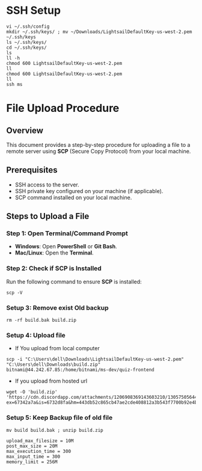 # SSH Setup

```
vi ~/.ssh/config
mkdir ~/.ssh/keys/ ; mv ~/Downloads/LightsailDefaultKey-us-west-2.pem ~/.ssh/keys
ls ~/.ssh/keys/
cd ~/.ssh/keys/
ls
ll -h
chmod 600 LightsailDefaultKey-us-west-2.pem
ll
chmod 600 LightsailDefaultKey-us-west-2.pem
ll
ssh ms
```

# File Upload Procedure

## Overview

This document provides a step-by-step procedure for uploading a file to a remote server using **SCP** (Secure Copy Protocol) from your local machine.

## Prerequisites

- SSH access to the server.
- SSH private key configured on your machine (if applicable).
- SCP command installed on your local machine.

## Steps to Upload a File

### Step 1: Open Terminal/Command Prompt

- **Windows**: Open **PowerShell** or **Git Bash**.
- **Mac/Linux**: Open the **Terminal**.

### Step 2: Check if SCP is Installed

Run the following command to ensure **SCP** is installed:

```
scp -V
```

### Setup 3: Remove exist Old backup

```
rm -rf build.bak build.zip
```

### Setup 4: Upload file

- If You upload from local computer

```
scp -i "C:\Users\dell\Downloads\LightsailDefaultKey-us-west-2.pem" "C:\Users\dell\Downloads\build.zip" bitnami@44.242.67.85:/home/bitnami/ms-dev/quiz-frontend
```

- If you upload from hosted url

```
wget -O 'build.zip' 'https://cdn.discordapp.com/attachments/1206908369143603210/1305750564499357767/build.zip?ex=67342a7a&is=6732d8fa&hm=443db52c865cb47ae2cde408812a3b543f7700b92e4b4f8d75aab267af2af92d&'
```

### Setup 5: Keep Backup file of old file

```
mv build build.bak ; unzip build.zip
```
```
upload_max_filesize = 10M
post_max_size = 20M
max_execution_time = 300
max_input_time = 300
memory_limit = 256M
```